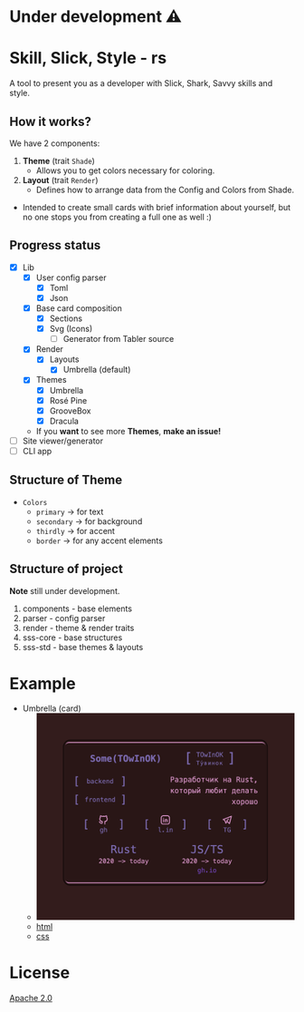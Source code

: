 # Under development ⚠️

# Skill, Slick, Style - rs

A tool to present you as a developer with Slick, Shark, Savvy skills and style.

## How it works?

We have 2 components:
1. **Theme** (trait `Shade`)
   - Allows you to get colors necessary for coloring.
2. **Layout** (trait `Render`)
   - Defines how to arrange data from the Config and Colors from Shade.

- Intended to create small cards with brief information about yourself, but no one stops you from creating a full one as well :)

## Progress status

- [x] Lib
  - [x] User config parser
    - [x] Toml
    - [x] Json
  - [x] Base card composition
    - [x] Sections
    - [x] Svg (Icons)
      - [ ] Generator from Tabler source
  - [x] Render
    - [x] Layouts
      - [x] Umbrella (default)
  - [x] Themes
    - [x] Umbrella
    - [x] Rosé Pine
    - [x] GrooveBox
    - [x] Dracula
  - If you **want** to see more **Themes**, **make an issue!**
- [ ] Site viewer/generator
- [ ] CLI app

## Structure of Theme

- `Colors`
  - `primary` -> for text
  - `secondary` -> for background
  - `thirdly` -> for accent
  - `border` -> for any accent elements

## Structure of project

**Note** still under development.

1. components - base elements
2. parser - config parser
3. render - theme & render traits
4. sss-core - base structures
5. sss-std - base themes & layouts

# Example
- Umbrella (card)
  - ![theme.layout.png](.content/umbrella.umbrella.png)
  - [html](sss-std/card.html)
  - [css](sss-std/card.css)

# License
[Apache 2.0](LICENSE)
